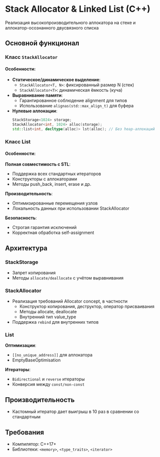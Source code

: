 # Stack Allocator & Linked List (C++)

Реализация высокопроизводительного аллокатора на стеке и аллокатор-осознанного двусвязного списка

## Основной функционал

### Класс `StackAllocator`
#### Особенности:
- **Статическое/динамическое выделение**:
  - `StackAllocator<T, N>`: фиксированный размер N (стек)
  - `StackAllocator<T>`: динамическая ёмкость (куча)
- **Выравнивание памяти**:
  - Гарантированное соблюдение alignment для типов
  - Использование `alignas(std::max_align_t)` для буфера
- **Нулевые аллокации**:
  ```cpp
  StackStorage<1024> storage;
  StackAllocator<int, 1024> alloc(storage);
  std::list<int, decltype(alloc)> lst(alloc); // Без heap-аллокаций

### Класс List
#### Особенности:
  **Полная совместимость с STL**:
 - Поддержка всех стандартных итераторов
 - Конструкторы с аллокаторами
 - Методы push_back, insert, erase и др.

  **Производительность**:
 - Оптимизированные перемещения узлов
 - Локальность данных при использовании StackAllocator

  **Безопасность**:
 - Строгая гарантия исключений
 - Корректная обработка self-assignment

## Архитектура
### StackStorage
- Запрет копирования
- Методы `allocate/deallocate` с учётом выравнивания

### StackAllocator
- Реализация требований Allocator concept, в частности 
    - Конструктор копирования, деструктор, оператор присваивания
    - Методы allocate, deallocate
    - Внутренний тип value_type
- Поддержка `rebind` для внутренних типов

### List

**Оптимизации**:
- `[[no_unique_address]]` для аллокатора
- EmptyBaseOptimisation

**Итераторы**:
- `Bidirectional` и `reverse` итераторы
- Конверсия между `const/non-const`
  
## Производительность
 - Кастомный итератор дает выигрыш в 10 раз в сравнении со стандартным

## Требования
- Компилятор: C++17+
- Библиотеки: `<memory>`, `<type_traits>`, `<iterator>`
